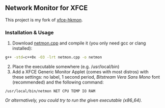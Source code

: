 ## Network Monitor for XFCE

This project is my fork of [xfce-hkmon](https://lightful.github.io/xfce-hkmon/).

### Installation & Usage

1. Download [netmon.cpp](netmon.cpp) and compile it (you only need gcc or clang installed):
```bash
g++ -std=c++0x -O3 -lrt netmon.cpp -o netmon
```
2. Place the executable somewhere (e.g. /usr/local/bin)
3. Add a XFCE Generic Monitor Applet (comes with most distros) with these settings: no label, 1 second period, *Bitstream Vera Sans Mono* font (recommended) and the following command:
```
/usr/local/bin/netmon NET CPU TEMP IO RAM
```
_Or alternatively, you could try to run the given executable (x86_64)._